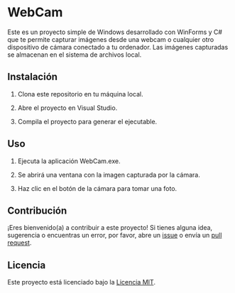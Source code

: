 # WebCam
Este es un proyecto simple de Windows desarrollado con WinForms y C# que te permite capturar imágenes desde una webcam o cualquier otro dispositivo de cámara conectado a tu ordenador. Las imágenes capturadas se almacenan en el sistema de archivos local.

## Instalación

1. Clona este repositorio en tu máquina local.

2. Abre el proyecto en Visual Studio.

3. Compila el proyecto para generar el ejecutable.

## Uso

1. Ejecuta la aplicación WebCam.exe.

2. Se abrirá una ventana con la imagen capturada por la cámara.

3. Haz clic en el botón de la cámara para tomar una foto.


## Contribución

¡Eres bienvenido(a) a contribuir a este proyecto! Si tienes alguna idea, sugerencia o encuentras un error, por favor, abre un [issue](https://github.com/tu-usuario/nombre-repositorio/issues) o envía un [pull request](https://github.com/tu-usuario/nombre-repositorio/pulls).

## Licencia

Este proyecto está licenciado bajo la [Licencia MIT](LICENSE).
